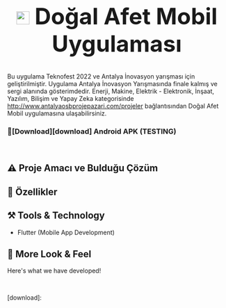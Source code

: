 <h1 align="center" style="font-size: 52px;" ><img height=30 src=""> Doğal Afet Mobil Uygulaması </h1>

Bu uygulama Teknofest 2022 ve Antalya İnovasyon yarışması için geliştirilmiştir.
Uygulama Antalya İnovasyon Yarışmasında finale kalmış ve sergi alanında gösterimdedir. Enerji, Makine, Elektrik - Elektronik, İnşaat, Yazılım, Bilişim ve Yapay Zeka kategorisinde
http://www.antalyaosbprojepazari.com/projeler bağlantısından Doğal Afet Mobil uygulamasına ulaşabilirsiniz.


###  🔽[Download][download] Android APK (TESTING)

<br>

<img src="">

## ⚠️ Proje Amacı ve Bulduğu Çözüm


## 📱 Özellikler

## ⚒️ Tools & Technology

- Flutter (Mobile App Development)

## 👀 More Look & Feel

Here's what we have developed!

<img src="">

<img src="">

<img src="">


[download]:
